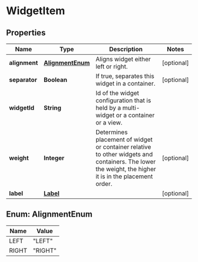 # WidgetItem

## Properties
Name | Type | Description | Notes
------------ | ------------- | ------------- | -------------
**alignment** | [**AlignmentEnum**](#AlignmentEnum) | Aligns widget either left or right. |  [optional]
**separator** | **Boolean** | If true, separates this widget in a container. |  [optional]
**widgetId** | **String** | Id of the widget configuration that is held by a multi-widget or a container or a view. | 
**weight** | **Integer** | Determines placement of widget or container relative to other widgets and containers. The lower the weight, the higher it is in the placement order. |  [optional]
**label** | [**Label**](Label.md) |  |  [optional]

<a name="AlignmentEnum"></a>
## Enum: AlignmentEnum
Name | Value
---- | -----
LEFT | &quot;LEFT&quot;
RIGHT | &quot;RIGHT&quot;
